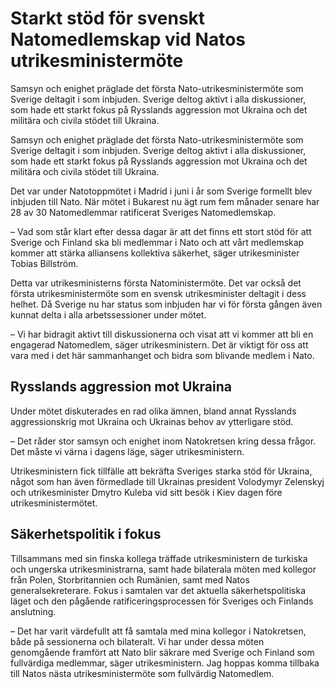 # Starkt stöd för svenskt Natomedlemskap vid Natos utrikesministermöte

Samsyn och enighet präglade det första Nato-utrikesministermöte som Sverige deltagit i som inbjuden. Sverige deltog aktivt i alla diskussioner, som hade ett starkt fokus på Rysslands aggression mot Ukraina och det militära och civila stödet till Ukraina.

Samsyn och enighet präglade det första Nato-utrikesministermöte som Sverige deltagit i som inbjuden. Sverige deltog aktivt i alla diskussioner, som hade ett starkt fokus på Rysslands aggression mot Ukraina och det militära och civila stödet till Ukraina.

Det var under Natotoppmötet i Madrid i juni i år som Sverige formellt blev inbjuden till Nato. När mötet i Bukarest nu ägt rum fem månader senare har 28 av 30 Natomedlemmar ratificerat Sveriges Natomedlemskap.

– Vad som står klart efter dessa dagar är att det finns ett stort stöd för att Sverige och Finland ska bli medlemmar i Nato och att vårt medlemskap kommer att stärka alliansens kollektiva säkerhet, säger utrikesminister Tobias Billström.

Detta var utrikesministerns första Natoministermöte. Det var också det första utrikesministermöte som en svensk utrikesminister deltagit i dess helhet. Då Sverige nu har status som inbjuden har vi för första gången även kunnat delta i alla arbetssessioner under mötet.

– Vi har bidragit aktivt till diskussionerna och visat att vi kommer att bli en engagerad Natomedlem, säger utrikesministern. Det är viktigt för oss att vara med i det här sammanhanget och bidra som blivande medlem i Nato.

## Rysslands aggression mot Ukraina

Under mötet diskuterades en rad olika ämnen, bland annat Rysslands aggressionskrig mot Ukraina och Ukrainas behov av ytterligare stöd.

– Det råder stor samsyn och enighet inom Natokretsen kring dessa frågor. Det måste vi värna i dagens läge, säger utrikesministern.

Utrikesministern fick tillfälle att bekräfta Sveriges starka stöd för Ukraina, något som han även förmedlade till Ukrainas president Volodymyr Zelenskyj och utrikesminister Dmytro Kuleba vid sitt besök i Kiev dagen före utrikesministermötet.

## Säkerhetspolitik i fokus

Tillsammans med sin finska kollega träffade utrikesministern de turkiska och ungerska utrikesministrarna, samt hade bilaterala möten med kollegor från Polen, Storbritannien och Rumänien, samt med Natos generalsekreterare. Fokus i samtalen var det aktuella säkerhetspolitiska läget och den pågående ratificeringsprocessen för Sveriges och Finlands anslutning.

– Det har varit värdefullt att få samtala med mina kollegor i Natokretsen, både på sessionerna och bilateralt. Vi har under dessa möten genomgående framfört att Nato blir säkrare med Sverige och Finland som fullvärdiga medlemmar, säger utrikesministern. Jag hoppas komma tillbaka till Natos nästa utrikesministermöte som fullvärdig Natomedlem.
